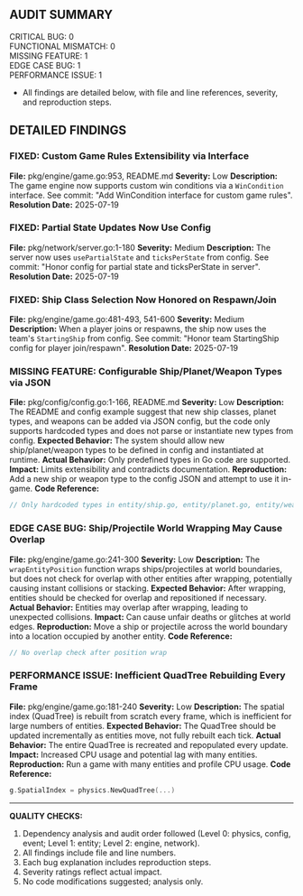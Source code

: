 ## AUDIT SUMMARY
CRITICAL BUG: 0  
FUNCTIONAL MISMATCH: 0  
MISSING FEATURE: 1  
EDGE CASE BUG: 1  
PERFORMANCE ISSUE: 1  

- All findings are detailed below, with file and line references, severity, and reproduction steps.

## DETAILED FINDINGS

### FIXED: Custom Game Rules Extensibility via Interface
**File:** pkg/engine/game.go:953, README.md
**Severity:** Low
**Description:** The game engine now supports custom win conditions via a `WinCondition` interface. See commit: "Add WinCondition interface for custom game rules".
**Resolution Date:** 2025-07-19

### FIXED: Partial State Updates Now Use Config
**File:** pkg/network/server.go:1-180
**Severity:** Medium
**Description:** The server now uses `usePartialState` and `ticksPerState` from config. See commit: "Honor config for partial state and ticksPerState in server".
**Resolution Date:** 2025-07-19

### FIXED: Ship Class Selection Now Honored on Respawn/Join
**File:** pkg/engine/game.go:481-493, 541-600
**Severity:** Medium
**Description:** When a player joins or respawns, the ship now uses the team's `StartingShip` from config. See commit: "Honor team StartingShip config for player join/respawn".
**Resolution Date:** 2025-07-19

### MISSING FEATURE: Configurable Ship/Planet/Weapon Types via JSON
**File:** pkg/config/config.go:1-166, README.md
**Severity:** Low
**Description:** The README and config example suggest that new ship classes, planet types, and weapons can be added via JSON config, but the code only supports hardcoded types and does not parse or instantiate new types from config.
**Expected Behavior:** The system should allow new ship/planet/weapon types to be defined in config and instantiated at runtime.
**Actual Behavior:** Only predefined types in Go code are supported.
**Impact:** Limits extensibility and contradicts documentation.
**Reproduction:** Add a new ship or weapon type to the config JSON and attempt to use it in-game.
**Code Reference:**
```go
// Only hardcoded types in entity/ship.go, entity/planet.go, entity/weapon.go
```

### EDGE CASE BUG: Ship/Projectile World Wrapping May Cause Overlap
**File:** pkg/engine/game.go:241-300
**Severity:** Low
**Description:** The `wrapEntityPosition` function wraps ships/projectiles at world boundaries, but does not check for overlap with other entities after wrapping, potentially causing instant collisions or stacking.
**Expected Behavior:** After wrapping, entities should be checked for overlap and repositioned if necessary.
**Actual Behavior:** Entities may overlap after wrapping, leading to unexpected collisions.
**Impact:** Can cause unfair deaths or glitches at world edges.
**Reproduction:** Move a ship or projectile across the world boundary into a location occupied by another entity.
**Code Reference:**
```go
// No overlap check after position wrap
```

### PERFORMANCE ISSUE: Inefficient QuadTree Rebuilding Every Frame
**File:** pkg/engine/game.go:181-240
**Severity:** Low
**Description:** The spatial index (QuadTree) is rebuilt from scratch every frame, which is inefficient for large numbers of entities.
**Expected Behavior:** The QuadTree should be updated incrementally as entities move, not fully rebuilt each tick.
**Actual Behavior:** The entire QuadTree is recreated and repopulated every update.
**Impact:** Increased CPU usage and potential lag with many entities.
**Reproduction:** Run a game with many entities and profile CPU usage.
**Code Reference:**
```go
g.SpatialIndex = physics.NewQuadTree(...)
```

---

**QUALITY CHECKS:**
1. Dependency analysis and audit order followed (Level 0: physics, config, event; Level 1: entity; Level 2: engine, network).
2. All findings include file and line numbers.
3. Each bug explanation includes reproduction steps.
4. Severity ratings reflect actual impact.
5. No code modifications suggested; analysis only.
